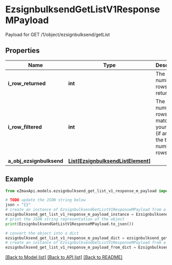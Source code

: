 # EzsignbulksendGetListV1ResponseMPayload

Payload for GET /1/object/ezsignbulksend/getList

## Properties

Name | Type | Description | Notes
------------ | ------------- | ------------- | -------------
**i_row_returned** | **int** | The number of rows returned | 
**i_row_filtered** | **int** | The number of rows matching your filters (if any) or the total number of rows | 
**a_obj_ezsignbulksend** | [**List[EzsignbulksendListElement]**](EzsignbulksendListElement.md) |  | 

## Example

```python
from eZmaxApi.models.ezsignbulksend_get_list_v1_response_m_payload import EzsignbulksendGetListV1ResponseMPayload

# TODO update the JSON string below
json = "{}"
# create an instance of EzsignbulksendGetListV1ResponseMPayload from a JSON string
ezsignbulksend_get_list_v1_response_m_payload_instance = EzsignbulksendGetListV1ResponseMPayload.from_json(json)
# print the JSON string representation of the object
print(EzsignbulksendGetListV1ResponseMPayload.to_json())

# convert the object into a dict
ezsignbulksend_get_list_v1_response_m_payload_dict = ezsignbulksend_get_list_v1_response_m_payload_instance.to_dict()
# create an instance of EzsignbulksendGetListV1ResponseMPayload from a dict
ezsignbulksend_get_list_v1_response_m_payload_from_dict = EzsignbulksendGetListV1ResponseMPayload.from_dict(ezsignbulksend_get_list_v1_response_m_payload_dict)
```
[[Back to Model list]](../README.md#documentation-for-models) [[Back to API list]](../README.md#documentation-for-api-endpoints) [[Back to README]](../README.md)


